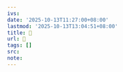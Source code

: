 ```yaml
---
ivs:
date: '2025-10-13T11:27:00+08:00'
lastmod: '2025-10-13T13:04:51+08:00'
title: 󰔺
url: 󰔺
tags: []
src:
note:
---
```

